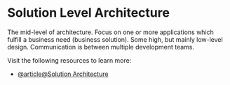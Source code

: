 # Solution Level Architecture

The mid-level of architecture. Focus on one or more applications which fulfill a business need (business solution). Some high, but mainly low-level design. Communication is between multiple development teams.

Visit the following resources to learn more:

- [@article@Solution Architecture](https://www.leanix.net/en/wiki/it-architecture/solution-architecture)

